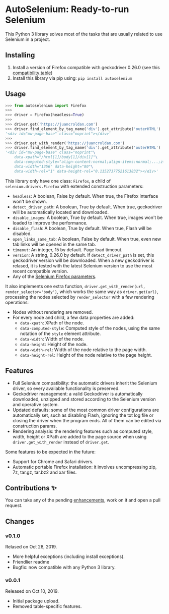 # AutoSelenium: Ready-to-run Selenium

This Python 3 library solves most of the tasks that are usually related to use Selenium in a project.

## Installing

1. Install a version of Firefox compatible with geckodriver 0.26.0 (see this [compatibility table](https://firefox-source-docs.mozilla.org/testing/geckodriver/Support.html))
2. Install this library via pip using: `pip install autoselenium`

## Usage

```python
>>> from autoselenium import Firefox
>>>
>>> driver = Firefox(headless=True)
>>>
>>> driver.get('https://juancroldan.com')
>>> driver.find_element_by_tag_name('div').get_attribute('outerHTML')
'<div id="mw-page-base" class="noprint"></div>'
>>>
>>> driver.get_with_render('https://juancroldan.com')
>>> driver.find_element_by_tag_name('div').get_attribute('outerHTML')
'<div id="mw-page-base" class="noprint"\
	data-xpath="/html[1]/body[1]/div[1]"\
	data-computed-style="align-content:normal;align-items:normal;...;z-index:auto"\
	data-width="1356" data-height="80"\
	data-width-rel="1" data-height-rel="0.11527377521613832"></div>'
```

This library only have one class: `Firefox`, a child of `selenium.drivers.Firefox` with extended construction parameters:

* `headless`: A boolean, False by default. When true, the Firefox interface won't be shown.
* `detect_driver_path`: A boolean, True by default. When true, geckodriver will be automatically located and downloaded.
* `disable_images`: A boolean, True by default. When true, images won't be loaded to improve the performance.
* `disable_flash`: A boolean, True by default. When true, Flash will be disabled.
* `open_links_same_tab`: A boolean, False by default. When true, even new tab links will be opened in the same tab.
* `timeout`: An integer, 15 by default. Page load timeout.
* `version`: A string, 0.26.0 by default. If `detect_driver_path` is set, this geckodriver version will be downloaded. When a new geckodriver is relased, it is tested with the latest Selenium version to use the most recent compatible version.
* Any of the [Selenium Firefox parameters](https://seleniumhq.github.io/selenium/docs/api/py/webdriver_firefox/selenium.webdriver.firefox.webdriver.html#module-selenium.webdriver.firefox.webdriver).

It also implements one extra function, `driver.get_with_render(url, render_selector='body')`, which works the same way as `driver.get(url)`, processing the nodes selected by `render_selector` with a few rendering operations:

* Nodes without rendering are removed.
* For every node and child, a few data properties are added:
	* `data-xpath`: XPath of the node.
	* `data-computed-style`: Computed style of the nodes, using the same notation of the `style` element attribute.
	* `data-width`: Width of the node.
	* `data-height`: Height of the node.
	* `data-width-rel`: Width of the node relative to the page width.
	* `data-height-rel`: Height of the node relative to the page height.

## Features

* Full Selenium compatibility: the automatic drivers inherit the Selenium driver, so every available functionality is preserved.
* Geckodriver management: a valid Geckodriver is automatically downloaded, unzipped and stored according to the Selenium version and operative system.
* Updated defaults: some of the most common driver configurations are automatically set, such as disabling Flash, ignoring the txt log file or closing the driver when the program ends. All of them can be edited via construction params.
* Rendering analysis: the rendering features such as computed style, width, height or XPath are added to the page source when using `driver.get_with_render` instead of `driver.get`.

Some features to be expected in the future:

* Support for Chrome and Safari drivers.
* Automatic portable Firefox installation: it involves uncompressing zip, 7z, tar.gz, tar.bz2 and xar files.

## Contributions ✨

You can take any of the pending [enhancements](https://github.com/juancroldan/autoselenium/issues?q=is%3Aissue+is%3Aopen+label%3Aenhancement), work on it and open a pull request.

## Changes

### v0.1.0

Relased on Oct 28, 2019.

* More helpful exceptions (including install exceptions).
* Friendlier readme
* Bugfix: now compatible with any Python 3 library.

### v0.0.1

Released on Oct 10, 2019.

* Initial package upload.
* Removed table-specific features.